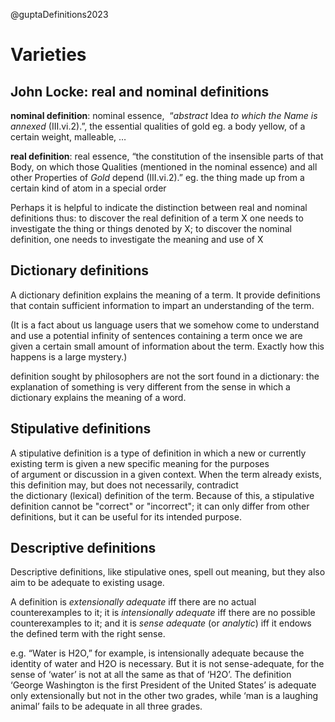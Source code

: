 @guptaDefinitions2023
# Varieties
## John Locke: real and nominal definitions

**nominal definition**: nominal essence,  “_abstract_ Idea _to which the Name is annexed_ (III.vi.2).”, the essential qualities of gold
eg. a body yellow, of a certain weight, malleable, …

**real definition**: real essence, “the constitution of the insensible parts of that Body, on which those Qualities (mentioned in the nominal essence) and all other Properties of _Gold_ depend (III.vi.2).”
eg. the thing made up from a certain kind of atom in a special order

Perhaps it is helpful to indicate the distinction between real and nominal definitions thus: to discover the real definition of a term X one needs to investigate the thing or things denoted by X; to discover the nominal definition, one needs to investigate the meaning and use of X

## Dictionary definitions

A dictionary definition explains the meaning of a term. It provide definitions that contain sufficient information to impart an understanding of the term.

(It is a fact about us language users that we somehow come to understand and use a potential infinity of sentences containing a term once we are given a certain small amount of information about the term. Exactly how this happens is a large mystery.)

definition sought by philosophers are not the sort found in a dictionary: the explanation of something is very different from the sense in which a dictionary explains the meaning of a word.

## Stipulative definitions

A stipulative definition is a type of definition in which a new or currently existing term is given a new specific meaning for the purposes of argument or discussion in a given context. When the term already exists, this definition may, but does not necessarily, contradict the dictionary (lexical) definition of the term. Because of this, a stipulative definition cannot be "correct" or "incorrect"; it can only differ from other definitions, but it can be useful for its intended purpose.

## Descriptive definitions

Descriptive definitions, like stipulative ones, spell out meaning, but they also aim to be adequate to existing usage.

A definition is _extensionally adequate_ iff there are no actual counterexamples to it; 
it is _intensionally adequate_ iff there are no possible counterexamples to it; 
and it is _sense adequate_ (or _analytic_) iff it endows the defined term with the right sense.

e.g. 
“Water is H2O,” for example, is intensionally adequate because the identity of water and H2O is necessary. But it is not sense-adequate, for the sense of ‘water’ is not at all the same as that of ‘H2O’.
The definition ‘George Washington is the first President of the United States’ is adequate only extensionally but not in the other two grades, while ‘man is a laughing animal’ fails to be adequate in all three grades.
